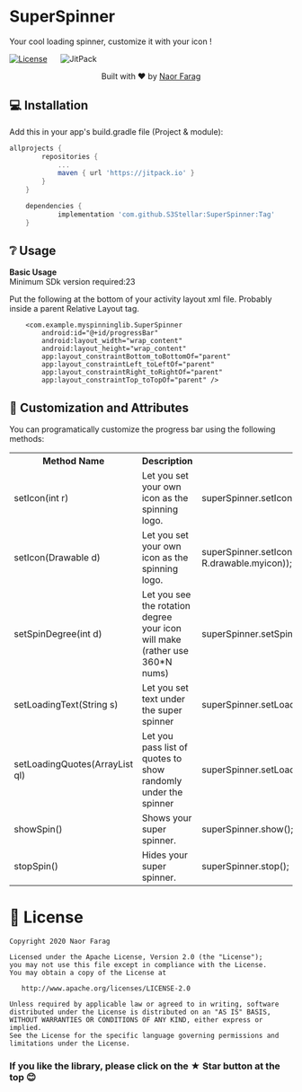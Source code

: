 # SuperSpinner
<p>Your cool loading spinner, customize it with your icon !</b></p>
	
[![License](https://img.shields.io/badge/license-Apache%202.0-blue.svg)](https://github.com/S3Stellar/SuperSpinner/blob/master/LICENSE) &nbsp;&nbsp;&nbsp;&nbsp;
![JitPack](https://img.shields.io/jitpack/v/github/S3Stellar/SuperSpinner)

<div>
  <p align="center">Built with ❤︎ by
	  <a href="https://github.com/S3Stellar">Naor Farag</a></p>
</div>


## 💻 Installation
Add this in your app's build.gradle file (Project & module):
```groovy
allprojects {
		repositories {
			...
			maven { url 'https://jitpack.io' }
		}
	}

	dependencies {
	        implementation 'com.github.S3Stellar:SuperSpinner:Tag'
	}
```
## ❔ Usage
**Basic Usage**
</br>
Minimum SDk version required:23

Put the following at the bottom of your activity layout xml file. Probably inside a parent Relative Layout tag.

``` 
 	<com.example.myspinninglib.SuperSpinner
        android:id="@+id/progressBar"
        android:layout_width="wrap_content"
        android:layout_height="wrap_content"
        app:layout_constraintBottom_toBottomOf="parent"
        app:layout_constraintLeft_toLeftOf="parent"
        app:layout_constraintRight_toRightOf="parent"
        app:layout_constraintTop_toTopOf="parent" />

```

## 🎨 Customization and Attributes

You can programatically customize the progress bar using the following methods:
<table>
    <th>Method Name</th>
    <th>Description</th>
    <th>Usage</th>
		<tr>
			<td>setIcon(int r)</td>
			<td>Let you set your own icon as the spinning logo.</td>
			<td>superSpinner.setIcon(R.drawable.myicon);</td>
		</tr>
		<tr>
			<td>setIcon(Drawable d)</td>
			<td>Let you set your own icon as the spinning logo.</td>
			<td>superSpinner.setIcon(ContextCompat.getDrawable(context, R.drawable.myicon));</td>
		</tr>
		<tr>
			<td>setSpinDegree(int d)</td>
			<td>Let you see the rotation degree your icon will make (rather use 360*N nums)</td>
			<td>superSpinner.setSpinDegree(1080);</td>
		</tr>
		<tr>
			<td>setLoadingText(String s)</td>
			<td>Let you set text under the super spinner</td>
			<td>superSpinner.setLoadingText("Loading . .  .");</td>
		</tr>
		<tr>
			<td>setLoadingQuotes(ArrayList<String> ql)</td>
			<td>Let you pass list of quotes to show randomly under the spinner</td>
			<td>superSpinner.setLoadingQuotes(quotesList);</td>
		</tr>
		<tr>
			<td>showSpin()</td>
			<td>Shows your super spinner.</td>
			<td>superSpinner.show();</td>
		</tr>
		<tr>
			<td>stopSpin()</td>
			<td>Hides your super spinner.</td>
			<td>superSpinner.stop();</td>
		</tr>
	</table>
	
# 📃 License

    Copyright 2020 Naor Farag

    Licensed under the Apache License, Version 2.0 (the "License");
    you may not use this file except in compliance with the License.
    You may obtain a copy of the License at

       http://www.apache.org/licenses/LICENSE-2.0

    Unless required by applicable law or agreed to in writing, software
    distributed under the License is distributed on an "AS IS" BASIS,
    WITHOUT WARRANTIES OR CONDITIONS OF ANY KIND, either express or implied.
    See the License for the specific language governing permissions and
    limitations under the License.

### If you like the library, please click on the ★ Star button at the top 😊
